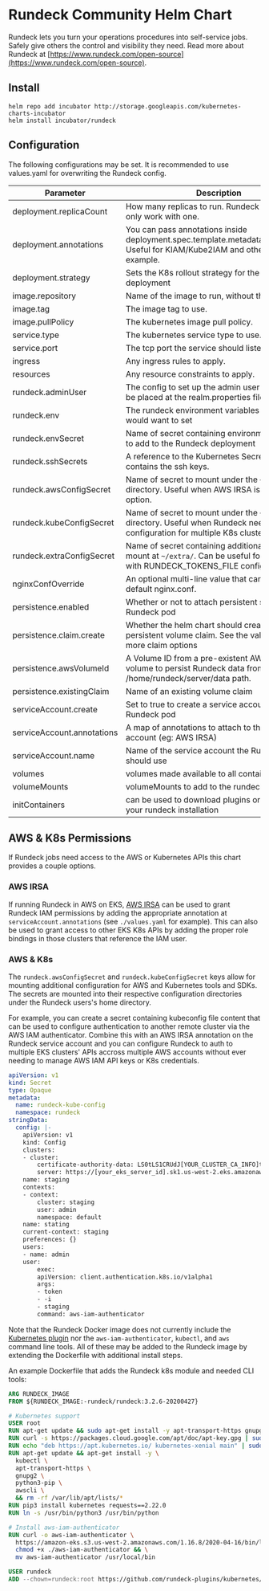 # Rundeck Community Helm Chart

Rundeck lets you turn your operations procedures into self-service jobs. Safely give others the control and visibility they need. Read more about Rundeck at [https://www.rundeck.com/open-source](https://www.rundeck.com/open-source).


## Install

    helm repo add incubator http://storage.googleapis.com/kubernetes-charts-incubator
    helm install incubator/rundeck

## Configuration

The following configurations may be set. It is recommended to use values.yaml for overwriting the Rundeck config.

Parameter | Description | Default
--------- | ----------- | -------
deployment.replicaCount | How many replicas to run. Rundeck can really only work with one. | 1
deployment.annotations | You can pass annotations inside deployment.spec.template.metadata.annotations. Useful for KIAM/Kube2IAM and others for example. | {}
deployment.strategy | Sets the K8s rollout strategy for the Rundeck deployment | { type: RollingUpdate }
image.repository | Name of the image to run, without the tag. | [rundeck/rundeck](https://github.com/rundeck/rundeck)
image.tag | The image tag to use. | 3.2.7
image.pullPolicy | The kubernetes image pull policy. | IfNotPresent
service.type | The kubernetes service type to use. | ClusterIP
service.port | The tcp port the service should listen on. | 80
ingress | Any ingress rules to apply. | None
resources | Any resource constraints to apply. | None
rundeck.adminUser | The config to set up the admin user that should be placed at the realm.properties file. | "admin:admin,user,admin,architect,deploy,build"
rundeck.env | The rundeck environment variables that you would want to set | Default variables provided in docker file
rundeck.envSecret | Name of secret containing environment variables to add to the Rundeck deployment | ""
rundeck.sshSecrets | A reference to the Kubernetes Secret that contains the ssh keys. | ""
rundeck.awsConfigSecret | Name of secret to mount under the `~/.aws/` directory. Useful when AWS IRSA is not an option. | ""
rundeck.kubeConfigSecret | Name of secret to mount under the `~/.kube/` directory. Useful when Rundeck needs configuration for multiple K8s clusters. | ""
rundeck.extraConfigSecret | Name of secret containing additional files to mount at `~/extra/`. Can be useful for working with RUNDECK_TOKENS_FILE configuration | ""
nginxConfOverride | An optional multi-line value that can replace the default nginx.conf. | ""
persistence.enabled | Whether or not to attach persistent storage to the Rundeck pod | false
persistence.claim.create | Whether the helm chart should create a persistent volume claim. See the values.yaml for more claim options | false
persistence.awsVolumeId | A Volume ID from a pre-existent AWS EBS volume to persist Rundeck data from /home/rundeck/server/data path. | None
persistence.existingClaim | Name of an existing volume claim | None
serviceAccount.create | Set to true to create a service account for the Rundeck pod | false
serviceAccount.annotations | A map of annotations to attach to the service account (eg: AWS IRSA) | {}
serviceAccount.name | Name of the service account the Rundeck pod should use | ""
volumes | volumes made available to all containers | ""
volumeMounts | volumeMounts to add to the rundeck container | ""
initContainers | can be used to download plugins or customise your rundeck installation | ""

## AWS & K8s Permissions

If Rundeck jobs need access to the AWS or Kubernetes APIs this chart provides a couple options.

### AWS IRSA
If running Rundeck in AWS on EKS, [AWS IRSA](https://docs.aws.amazon.com/eks/latest/userguide/iam-roles-for-service-accounts-technical-overview.html) can be used to grant Rundeck IAM permissions by adding the appropriate annotation at `serviceAccount.annotations` (see `./values.yaml` for example). This can also be used to grant access to other EKS K8s APIs by adding the proper role bindings in those clusters that reference the IAM user.

### AWS & K8s
The `rundeck.awsConfigSecret` and `rundeck.kubeConfigSecret` keys allow for mounting additional configuration for AWS and Kubernetes tools and SDKs. The secrets are mounted into their respective configuration directories under the Rundeck users's home directory. 

For example, you can create a secret containing kubeconfig file content that can be used to configure authentication to another remote cluster via the AWS IAM authenticator. Combine this with an AWS IRSA annotation on the Rundeck service account and you can configure Rundeck to auth to multiple EKS clusters' APIs accross multiple AWS accounts without ever needing to manage AWS IAM API keys or K8s credentials.
```yaml
apiVersion: v1
kind: Secret
type: Opaque
metadata:
  name: rundeck-kube-config
  namespace: rundeck
stringData:
  config: |-
    apiVersion: v1
    kind: Config
    clusters:
    - cluster:
        certificate-authority-data: LS0tLS1CRUdJ[YOUR_CLUSTER_CA_INFO]tLQo=
        server: https://[your_eks_server_id].sk1.us-west-2.eks.amazonaws.com
    name: staging
    contexts:
    - context:
        cluster: staging
        user: admin
        namespace: default
    name: stating
    current-context: staging
    preferences: {}
    users:
    - name: admin
    user:
        exec:
        apiVersion: client.authentication.k8s.io/v1alpha1
        args:
        - token
        - -i
        - staging
        command: aws-iam-authenticator
```

Note that the Rundeck Docker image does not currently include the [Kubernetes plugin](https://github.com/rundeck-plugins/kubernetes) nor the `aws-iam-authenticator`, `kubectl`, and `aws` command line tools. All of these may be added to the Rundeck image by extending the Dockerfile with additional install steps.

An example Dockerfile that adds the Rundeck k8s module and needed CLI tools:
```Dockerfile
ARG RUNDECK_IMAGE
FROM ${RUNDECK_IMAGE:-rundeck/rundeck:3.2.6-20200427}

# Kubernetes support
USER root
RUN apt-get update && sudo apt-get install -y apt-transport-https gnupg2
RUN curl -s https://packages.cloud.google.com/apt/doc/apt-key.gpg | sudo apt-key add -
RUN echo "deb https://apt.kubernetes.io/ kubernetes-xenial main" | sudo tee -a /etc/apt/sources.list.d/kubernetes.list
RUN apt-get update && apt-get install -y \
  kubectl \
  apt-transport-https \
  gnupg2 \
  python3-pip \
  awscli \
  && rm -rf /var/lib/apt/lists/*
RUN pip3 install kubernetes requests==2.22.0
RUN ln -s /usr/bin/python3 /usr/bin/python

# Install aws-iam-authenticator
RUN curl -o aws-iam-authenticator \
  https://amazon-eks.s3.us-west-2.amazonaws.com/1.16.8/2020-04-16/bin/linux/amd64/aws-iam-authenticator && \
  chmod +x ./aws-iam-authenticator && \
  mv aws-iam-authenticator /usr/local/bin

USER rundeck
ADD --chown=rundeck:root https://github.com/rundeck-plugins/kubernetes/releases/download/1.0.15/kubernetes-plugin-1.0.15.zip ./libext/
```

